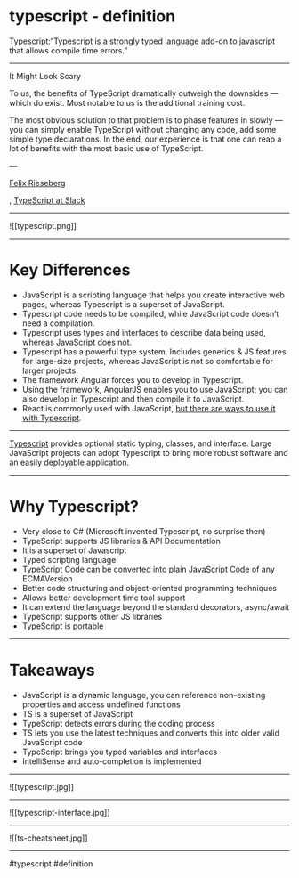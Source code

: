 # typescript - definition

Typescript:“Typescript is a strongly typed language add-on to javascript that allows compile time errors.”
***
It Might Look Scary

To us, the benefits of TypeScript dramatically outweigh the downsides — which do exist. Most notable to us is the additional training cost.

The most obvious solution to that problem is to phase features in slowly — you can simply enable TypeScript without changing any code, add some simple type declarations. In the end, our experience is that one can reap a lot of benefits with the most basic use of TypeScript.

— 

[Felix Rieseberg](https://medium.com/u/23626b04abce?source=post_page-----ca2e47d1bf97--------------------------------)

, [TypeScript at Slack](https://slack.engineering/typescript-at-slack/)
***
![[typescript.png]]
***
# Key Differences

-   JavaScript is a scripting language that helps you create interactive web pages, whereas Typescript is a superset of JavaScript.
-   Typescript code needs to be compiled, while JavaScript code doesn’t need a compilation.
-   Typescript uses types and interfaces to describe data being used, whereas JavaScript does not.
-   Typescript has a powerful type system. Includes generics & JS features for large-size projects, whereas JavaScript is not so comfortable for larger projects.
-   The framework Angular forces you to develop in Typescript.
-   Using the framework, AngularJS enables you to use JavaScript; you can also develop in Typescript and then compile it to JavaScript.
-   React is commonly used with JavaScript, [but there are ways to use it with Typescript](https://www.sitepoint.com/react-with-typescript-best-practices/).
***
[Typescript](https://www.typescriptlang.org/) provides optional static typing, classes, and interface. Large JavaScript projects can adopt Typescript to bring more robust software and an easily deployable application.
***
# Why Typescript?

-   Very close to C# (Microsoft invented Typescript, no surprise then)
-   TypeScript supports JS libraries & API Documentation
-   It is a superset of Javascript
-   Typed scripting language
-   TypeScript Code can be converted into plain JavaScript Code of any ECMAVersion
-   Better code structuring and object-oriented programming techniques
-   Allows better development time tool support
-   It can extend the language beyond the standard decorators, async/await
-   TypeScript supports other JS libraries
-   TypeScript is portable
***
# Takeaways

-   JavaScript is a dynamic language, you can reference non-existing properties and access undefined functions
-   TS is a superset of JavaScript
-   TypeScript detects errors during the coding process
-   TS lets you use the latest techniques and converts this into older valid JavaScript code
-   TypeScript brings you typed variables and interfaces
-   IntelliSense and auto-completion is implemented
***
![[typescript.jpg]]
***
![[typescript-interface.jpg]]
***
![[ts-cheatsheet.jpg]]
***

#typescript
#definition 